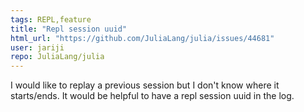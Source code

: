 ```yaml
---
tags: REPL,feature
title: "Repl session uuid"
html_url: "https://github.com/JuliaLang/julia/issues/44681"
user: jariji
repo: JuliaLang/julia
---
```


I would like to replay a previous session but I don't know where it starts/ends. It would be helpful to have a repl session uuid in the log.